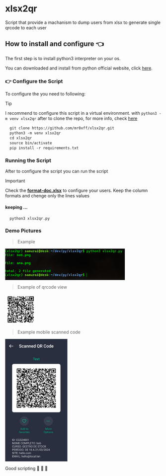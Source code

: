 # xlsx2qr
Script that provide a machanism to dump users from xlsx to generate single qrcode to each user
## How to install and configure :point_left:

The first step is to install python3 interpreter on your os.

You can downloaded and install from python official website, click [here](https://www.python.org/downloads/).

### :point_right: Configure the Script 

To configure the you need to following:

>[!TIP]
> I recommend to configure this script in a virtual environment.
> with `python3 -m venv xlsx2qr` after to clone the repo, for more info, check [here](https://docs.python.org/3/library/venv.html)
```
  git clone https://github.com/mr0xff/xlsx2qr.git
  python3 -m venv xlsx2qr
  cd xlsx2qr
  source bin/activate
  pip install -r requirements.txt
```
### Running the Script 

After to configure the script you can run the script

>[!IMPORTANT]
>Check the **[format-doc.xlsx](format-doc.xlsx)** to configure your users.
>Keep the column formats and chenge only the lines values

#### keeping ... 

```
  python3 xlsx2qr.py
```
### Demo Pictures 
> Example

<img src="xlsx2qr.png" width="385px" align="center">


> Example of qrcode view

<img src="qr-codes/bob.png" width="100px" align="center">

> Example mobile scanned code

<img src="poc.jpeg" width="200px" align="center">

Good scripting :clap: :wine_glass: :partying_face:
